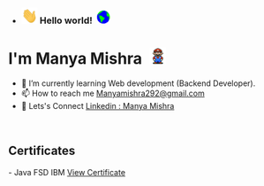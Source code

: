 - ### <img src="https://github.com/XenoCod/XenoCod/blob/main/gifs/Hi.gif" width="29" height="29"> **Hello world!** &nbsp;<img src="https://github.com/XenoCod/XenoCod/blob/main/gifs/Earth.gif" width="24" height="24">
# I'm Manya Mishra &nbsp;<img src="https://github.com/XenoCod/XenoCod/blob/main/gifs/Mario_Hello_Big.gif" width="30" height="30">
- 🌱 I’m currently learning Web development (Backend Developer).
- 📫 How to reach me <a href="mailto:manyamishra292@gmail.com" target="_blank">Manyamishra292@gmail.com</a>
- 👀 Lets's Connect <a href="https://www.linkedin.com/in/manya-mishra-558856220/" target="_blank">Linkedin : Manya Mishra</a>
<br>
<h2>Certificates</h2>
- Java FSD IBM <a href="https://drive.google.com/file/d/1I5TrHIiwfA1tOid6nT1xcWbqSFuLwSJu/view?usp=sharing" target="_blank" >View Certificate</a>

<!--
**KrishnayMishra/krishnayMishra** is a ✨ _special_ ✨ repository because its `README.md` (this file) appears on your GitHub profile.

Here are some ideas to get you started:

- 🔭 I’m currently working on ...
- 🌱 I’m currently learning ...
- 👯 I’m looking to collaborate on ...
- 🤔 I’m looking for help with ...
- 💬 Ask me about ...
- 📫 How to reach me: ...
- 😄 Pronouns: ...
- ⚡ Fun fact: ...
-->
